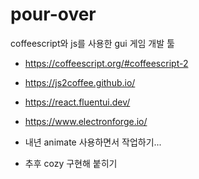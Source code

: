 # pour-over
coffeescript와 js를 사용한 gui 게임 개발 툴

- https://coffeescript.org/#coffeescript-2
- https://js2coffee.github.io/
- https://react.fluentui.dev/
- https://www.electronforge.io/

- 내년 animate 사용하면서 작업하기...
- 추후 cozy 구현해 붙히기
